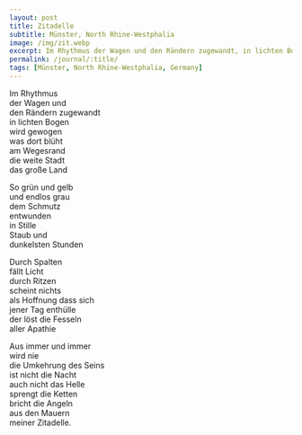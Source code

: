 ```yaml
---
layout: post
title: Zitadelle
subtitle: Münster, North Rhine-Westphalia
image: /img/zit.webp
excerpt: Im Rhythmus der Wagen und den Rändern zugewandt, in lichten Bogen wird gewogen was dort blüht, am Wegesrand, die weite Stadt, das große Land ...
permalink: /journal/:title/
tags: [Münster, North Rhine-Westphalia, Germany]
---
```


Im Rhythmus  
der Wagen und  
den Rändern zugewandt  
in lichten Bogen  
wird gewogen  
was dort blüht  
am Wegesrand  
die weite Stadt  
das große Land  

So grün und gelb  
und endlos grau  
dem Schmutz  
entwunden  
in Stille  
Staub und  
dunkelsten Stunden  

Durch Spalten  
fällt Licht  
durch Ritzen  
scheint nichts  
als Hoffnung dass sich  
jener Tag enthülle  
der löst die Fesseln  
aller Apathie  

Aus immer und immer  
wird nie  
die Umkehrung des Seins  
ist nicht die Nacht  
auch nicht das Helle  
sprengt die Ketten  
bricht die Angeln  
aus den Mauern  
meiner Zitadelle.  